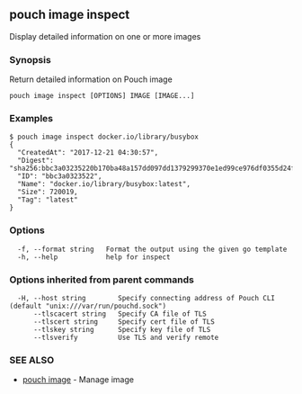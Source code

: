 ## pouch image inspect

Display detailed information on one or more images

### Synopsis

Return detailed information on Pouch image

```
pouch image inspect [OPTIONS] IMAGE [IMAGE...]
```

### Examples

```
$ pouch image inspect docker.io/library/busybox
{
  "CreatedAt": "2017-12-21 04:30:57",
  "Digest": "sha256:bbc3a03235220b170ba48a157dd097dd1379299370e1ed99ce976df0355d24f0",
  "ID": "bbc3a0323522",
  "Name": "docker.io/library/busybox:latest",
  "Size": 720019,
  "Tag": "latest"
}
```

### Options

```
  -f, --format string   Format the output using the given go template
  -h, --help            help for inspect
```

### Options inherited from parent commands

```
  -H, --host string        Specify connecting address of Pouch CLI (default "unix:///var/run/pouchd.sock")
      --tlscacert string   Specify CA file of TLS
      --tlscert string     Specify cert file of TLS
      --tlskey string      Specify key file of TLS
      --tlsverify          Use TLS and verify remote
```

### SEE ALSO

* [pouch image](pouch_image.md)	 - Manage image


